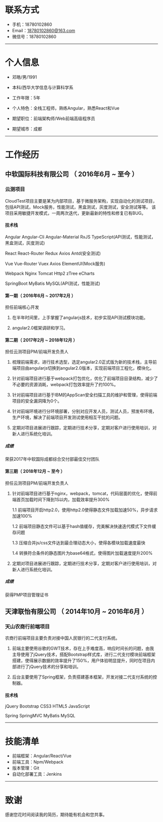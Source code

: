 # 联系方式

- 手机：18780102860
- Email：18780102860@163.com
- 微信号：18780102860

---

# 个人信息

 - 邓皓/男/1991 
 - 本科/西华大学信息与计算科学系 
 - 工作年限：5年
 - 个人特色：全栈工程师，熟练Angular，熟悉React和Vue

 - 期望职位：前端架构师/Web前端高级程序员
 - 期望城市：成都

---

# 工作经历

## 中软国际科技有限公司 （ 2016年6月 ~ 至今 ）

### 云测项目

CloudTest项目主要是某为内部项目，基于微服务架构，实现自动化的测试项目，包括API测试，Mock服务，性能测试，黑盒测试，灰度测试，安全测试等等。
该项目采用敏捷开发模式，一周两次迭代，更新最新的特性和修复已有BUG。

#### 技术栈

Angular Angular-Cli Angular-Material RxJS TypeScript(API测试，性能测试，黑盒测试，灰度测试)

React React-Router Redux Axios Antd(安全测试)

Vue Vue-Router Vuex Axios ElementUI(Mock服务)

Webpack Nginx Tomcat Http2 zTree eCharts

SpringBoot MyBatis MySQL(API测试，性能测试)

#### 第一期（ 2016年6月 ~ 2017年2月 ）

担任前端核心开发

1. 在半年时间里，上手掌握了angularjs技术，初步实现API测试模块功能。

2. angular2.0框架调研和学习。

#### 第二期（ 2017年2月 ~ 2018年12月 ）

担任云测项目PM/前端开发负责人

1. 梳理前端需求，进行技术选型，选定angular2.0正式版为新的技术栈，主导前端项目由angularjs切换到angular2.0版本，实现前端项目工程化，模块化。

2. 针对前端项目进行基于webpack打包优化，优化了前端项目目录结构，减少了不必要的资源消耗，webpack打包效率提升了约100%。

3. 针对前端项目进行基于IBM的AppScan安全扫描工具的维护和管理，使得前端项目的安全漏洞降为0个。

4. 针对前端环境进行分环境部署，分别对应开发人员，测试人员，预发布环境，生产环境，解决了前端项目开发测试使用相互干扰的问题。

5. 定期对项目进展进行跟踪，定期进行技术分享，定期对客户进行使用培训，对新人进行系统化培训。

##### 成绩

荣获2017年中软国际成都综合交付部最佳交付团队

#### 第三期（ 2018年12月 ~ 至今 ）

担任云测项目PM/前端开发负责人

1. 针对前端项目进行基于nginx，webpack，tomcat，代码层面的优化，使得前端首页加载时间下降到1S以内，加载效率提升300%

    1.1 前端项目开启http2.0，使用http2.0使得静态文件加载加速50%，异步请求加速100%

    1.2 前端项目静态文件可以基于hash值缓存，完美解决快速迭代模式下文件缓存问题

    1.3 压缩合并js/css文件达到最合理动态大小，使得各模块加载速度最快

    1.4 转换符合条件的静态图片为base64格式，使得图片加载速度提升200%

2. 定期对项目进展进行跟踪，定期进行技术分享，定期对客户进行使用培训，对新人进行系统化培训。

#####  成绩

获得PMP项目管理证书

## 天津联怡有限公司 （ 2014年10月 ~ 2016年6月 ）

### 天山农商行前端项目 

农商行前端项目主要负责对接中国人民银行的二代支付系统。

1. 前端主要使用谷歌的GWT技术，存在上手难度高，响应时间长的问题，由我主导使用了jQuery技术，搭配Bootstrap样式库，进行二代支付模块前端框架搭建，使得展示数据的效率提升了150%，用户体验明显提升，同时在项目内部进行了jQuery技术的分享和培训。

2. 后台主要使用了Spring框架，负责搭建基本框架，开发对接二代支付系统的控制器。

#### 技术栈

jQuery Bootstrap CSS3 HTML5 JavaScript

Spring SpringMVC MyBatis MySQL

---

# 技能清单

- 前端框架：Angular/React/Vue
- 前端工具：Npm/Webpack
- 版本管理：Git
- 自动化部署工具：Jenkins

---

# 致谢
感谢您花时间阅读我的简历，期待能有机会和您共事。
